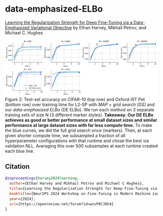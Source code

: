 # data-emphasized-ELBo
[Learning the Regularization Strength for Deep Fine-Tuning via a Data-Emphasized Variational Objective](https://arxiv.org/abs/2410.19675) by Ethan Harvey, Mikhail Petrov, and Michael C. Hughes

![Figure 2](./notebooks/computational_time_comparison.png)
Figure 2: Test-set accuracy on CIFAR-10 (top row) and Oxford-IIIT Pet (bottom row) over training time for L2-SP with *MAP + grid search (GS)* and our *data-emphasized ELBo* (DE ELBo). We run each method on 3 separate training sets of size N (3 different marker styles). **Takeaway: Our DE ELBo achieves as good or better performance at small dataset sizes and similar performance at large dataset sizes with far less compute time.** To make the blue curves, we did the full grid search once (markers). Then, at each given shorter compute time, we subsampled a fraction of all hyperparameter configurations with that runtime and chose the best via validation NLL. Averaging this over 500 subsamples at each runtime created each blue line.

## Citation
```bibtex
@inproceedings{harvey2024learning,
  author={Ethan Harvey and Mikhail Petrov and Michael C Hughes},
  title={Learning the Regularization Strength for Deep Fine-Tuning via a Data-Emphasized Variational Objective},
  booktitle={NeurIPS 2024 Workshop on Fine-Tuning in Modern Machine Learning: Principles and Scalability},
  year={2024},
  url={https://openreview.net/forum?id=wzvP0CJ8h4}
}
```
